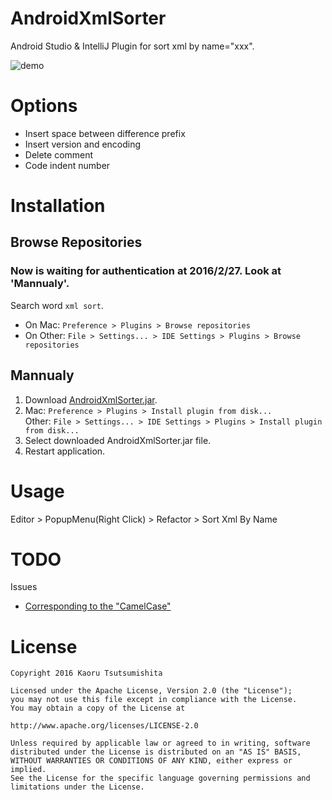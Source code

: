 # AndroidXmlSorter

Android Studio & IntelliJ Plugin for sort xml by name="xxx".

![demo](https://raw.githubusercontent.com/roana0229/android-xml-sorter/master/demo.gif)

# Options

* Insert space between difference prefix
* Insert version and encoding
* Delete comment
* Code indent number

# Installation

## Browse Repositories

### Now is waiting for authentication at 2016/2/27. Look at 'Mannualy'.

Search word `xml sort`.

* On Mac: `Preference > Plugins > Browse repositories`
* On Other: `File > Settings... > IDE Settings > Plugins > Browse repositories`

## Mannualy

1. Download [AndroidXmlSorter.jar](https://github.com/roana0229/android-xml-sorter/raw/master/AndroidXmlSorter.jar).
2. Mac: `Preference > Plugins > Install plugin from disk...`<br/>Other: `File > Settings... > IDE Settings > Plugins > Install plugin from disk...`
3. Select downloaded AndroidXmlSorter.jar file.
4. Restart application.

# Usage

Editor > PopupMenu(Right Click) > Refactor > Sort Xml By Name

# TODO

Issues

* [Corresponding to the "CamelCase"](https://github.com/roana0229/android-xml-sorter/issues/1)

# License

```
Copyright 2016 Kaoru Tsutsumishita

Licensed under the Apache License, Version 2.0 (the "License");
you may not use this file except in compliance with the License.
You may obtain a copy of the License at

http://www.apache.org/licenses/LICENSE-2.0

Unless required by applicable law or agreed to in writing, software
distributed under the License is distributed on an "AS IS" BASIS,
WITHOUT WARRANTIES OR CONDITIONS OF ANY KIND, either express or implied.
See the License for the specific language governing permissions and
limitations under the License.
```
